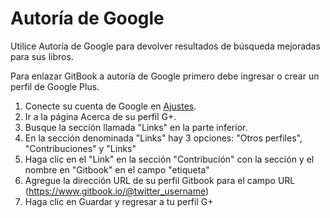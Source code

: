 # Autoría de Google

Utilice Autoría de Google para devolver resultados de búsqueda mejoradas para sus libros.


Para enlazar GitBook a autoría de Google primero debe ingresar o crear un perfil de Google Plus.

1. Conecte su cuenta de Google en [Ajustes](https://www.gitbook.io/settings).
2. Ir a la página Acerca de su perfil G+.
3. Busque la sección llamada  "Links" en la parte inferior.
4. En la sección denominada "Links" hay 3 opciones: "Otros perfiles", "Contribuciones" y "Links"
5. Haga clic en el "Link" en la sección "Contribución" con la sección y el nombre en "Gitbook" en el campo "etiqueta"
6. Agregue la dirección URL de su perfil Gitbook para el campo URL (https://www.gitbook.io/@twitter_username)
7. Haga clic en Guardar y regresar a tu perfil G+
